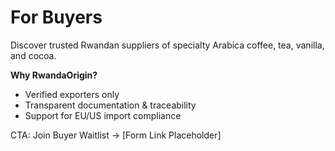 
# For Buyers

Discover trusted Rwandan suppliers of specialty Arabica coffee, tea, vanilla, and cocoa.

**Why RwandaOrigin?**
- Verified exporters only  
- Transparent documentation & traceability  
- Support for EU/US import compliance

CTA: Join Buyer Waitlist → [Form Link Placeholder]
